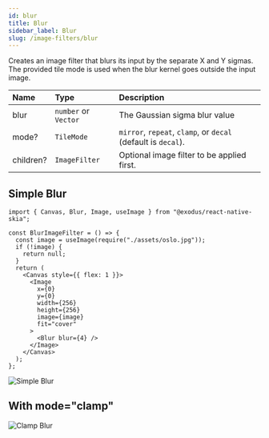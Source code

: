 ```yaml
---
id: blur
title: Blur
sidebar_label: Blur
slug: /image-filters/blur
---
```


Creates an image filter that blurs its input by the separate X and Y sigmas.
The provided tile mode is used when the blur kernel goes outside the input image.

| Name      | Type                 |  Description                                                  |
|:----------|:---------------------|:--------------------------------------------------------------|
| blur      | `number` or `Vector` | The Gaussian sigma blur value                                 |
| mode?     | `TileMode`           | `mirror`, `repeat`, `clamp`, or `decal` (default is `decal`). |
| children? | `ImageFilter`        | Optional image filter to be applied first.                    | 

## Simple Blur

```tsx twoslash
import { Canvas, Blur, Image, useImage } from "@exodus/react-native-skia";

const BlurImageFilter = () => {
  const image = useImage(require("./assets/oslo.jpg"));
  if (!image) {
    return null;
  }
  return (
    <Canvas style={{ flex: 1 }}>
      <Image
        x={0}
        y={0}
        width={256}
        height={256}
        image={image}
        fit="cover"
      >
        <Blur blur={4} />
      </Image>
    </Canvas>
  );
};
```

![Simple Blur](./assets/decal-blur.png)

## With mode="clamp"

![Clamp Blur](./assets/clamp-blur.png)
